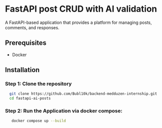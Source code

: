 # FastAPI post CRUD with AI validation

A FastAPI-based application that provides a platform for managing posts, comments, and responses.

## Prerequisites

- Docker

## Installation

### Step 1: Clone the repository

```bash
  git clone https://github.com/Bubl10k/backend-medduzen-internship.git
  cd fastapi-ai-posts
```

### Step 2: Run the Application via docker compose:

```bash
   docker compose up --build
```
